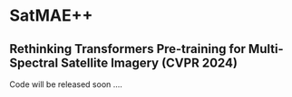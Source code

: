 # SatMAE++
Rethinking Transformers Pre-training for Multi-Spectral Satellite Imagery (CVPR 2024)
--------------------------------------------------------------------------------------------

Code will be released soon ....
